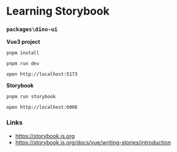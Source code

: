 # Learning Storybook

### `packages\dino-ui`

**Vue3 project**

```
pnpm install

pnpm run dev

open http://localhost:5173
```

**Storybook**

```
pnpm run storybook

open http://localhost:6006
```

### Links

* https://storybook.js.org
* https://storybook.js.org/docs/vue/writing-stories/introduction
